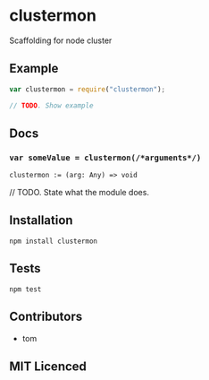 # clustermon

<!--
    [![build status][build-png]][build]
    [![Coverage Status][cover-png]][cover]
    [![Davis Dependency status][dep-png]][dep]
-->

<!-- [![NPM][npm-png]][npm] -->

<!-- [![browser support][test-png]][test] -->

Scaffolding for node cluster

## Example

```js
var clustermon = require("clustermon");

// TODO. Show example
```

## Docs

### `var someValue = clustermon(/*arguments*/)`

<!--
  This is a jsig notation of your interface.
  https://github.com/Raynos/jsig
-->
```ocaml
clustermon := (arg: Any) => void
```

// TODO. State what the module does.

## Installation

`npm install clustermon`

## Tests

`npm test`

## Contributors

 - tom

## MIT Licenced

  [build-png]: https://secure.travis-ci.org/uber/clustermon.png
  [build]: https://travis-ci.org/uber/clustermon
  [cover-png]: https://coveralls.io/repos/uber/clustermon/badge.png
  [cover]: https://coveralls.io/r/uber/clustermon
  [dep-png]: https://david-dm.org/uber/clustermon.png
  [dep]: https://david-dm.org/uber/clustermon
  [test-png]: https://ci.testling.com/uber/clustermon.png
  [tes]: https://ci.testling.com/uber/clustermon
  [npm-png]: https://nodei.co/npm/clustermon.png?stars&downloads
  [npm]: https://nodei.co/npm/clustermon
